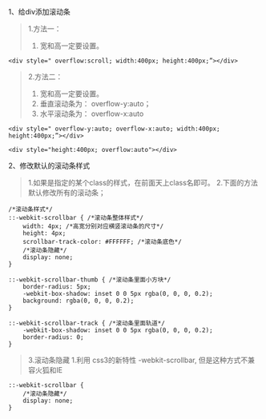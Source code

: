 1、给div添加滚动条
> 1.方法一：
> 1. 宽和高一定要设置。
```
<div style=" overflow:scroll; width:400px; height:400px;”></div>
```
> 2.方法二：
> 1. 宽和高一定要设置。
> 2. 垂直滚动条为： overflow-y:auto；
> 3. 水平滚动条为： overflow-x:auto
```
<div style=" overflow-y:auto; overflow-x:auto; width:400px; height:400px;”></div>
```
```
<div style="height:400px; overflow:auto"></div>
```

2、修改默认的滚动条样式
> 1.如果是指定的某个class的样式，在前面天上class名即可。
> 2.下面的方法默认修改所有的滚动条；
```
/*滚动条样式*/
::-webkit-scrollbar { /*滚动条整体样式*/
    width: 4px; /*高宽分别对应横竖滚动条的尺寸*/
    height: 4px;
    scrollbar-track-color: #FFFFFF; /*滚动条底色*/
    /*滚动条隐藏*/
    display: none;
}

::-webkit-scrollbar-thumb { /*滚动条里面小方块*/
    border-radius: 5px;
    -webkit-box-shadow: inset 0 0 5px rgba(0, 0, 0, 0.2);
    background: rgba(0, 0, 0, 0.2);
}

::-webkit-scrollbar-track { /*滚动条里面轨道*/
    -webkit-box-shadow: inset 0 0 5px rgba(0, 0, 0, 0.2);
    border-radius: 0;
}
```

> 3.滚动条隐藏
> 1.利用 css3的新特性  -webkit-scrollbar, 但是这种方式不兼容火狐和IE
```
::-webkit-scrollbar {
    /*滚动条隐藏*/
    display: none;
}
```
